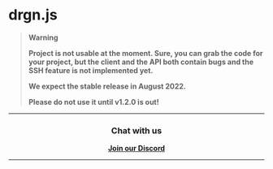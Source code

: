 # drgn.js

> **Warning**  
>
> **Project is not usable at the moment. Sure, you can grab the code for your project, but the client and the API both contain bugs and the SSH feature is not implemented yet.**
>
> **We expect the stable release in August 2022.**
>
> **Please do not use it until v1.2.0 is out!**

<hr>
<div align='center'>
  <h3>Chat with us</h3>
  <a href='https://azury.dev/discord'><b>Join our Discord</b></a>
</div>
<hr>
